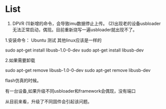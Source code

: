 # List
1. DPVR 
(1)新增的命令，会导致imu数据停止上传。
(2)出现老的设备usbloader无法正常启动，偶现。目前重新烧写一遍usbloader就出现不了。




1.安装命令： Ubuntu 测试 其他linux应该是一样的
 
sudo apt-get install libusb-1.0-0-dev
sudo apt-get install libusb-dev
 
2.如果需要卸载

sudo apt-get remove libusb-1.0-0-dev
sudo apt-get remove libusb-dev

flash仿真的时候。


有一台设备,如果升级不同usbloader和framework会偶现，没有端口

从目前来看，升级了不同固件会引起该问题。